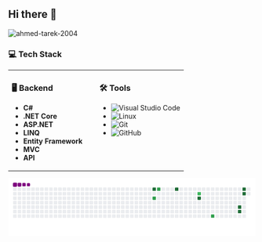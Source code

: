 ## Hi there 👋

<img src="https://komarev.com/ghpvc/?username=ahmed-tarek-2004&label=Profile%20views&color=0e75b6&style=flat" alt="ahmed-tarek-2004" />
<!--
**ahmed-tarek2023/ahmed-tarek2023** is a ✨ _special_ ✨ repository because its `README.md` (this file) appears on your GitHub profile.

Here are some ideas to get you started:

- 🔭 I’m currently working on ...
- 🌱 I’m currently learning ...
- 👯 I’m looking to collaborate on ...
- 🤔 I’m looking for help with ...
- 💬 Ask me about ...
- 📫 How to reach me: ...
- 😄 Pronouns: ...
- ⚡ Fun fact: ...
-->
<br clear="both">
<p align="center">
<!--   <img src="https://raw.githubusercontent.com/ahmed-tarek2023/ahmed-tarek2023/output/github-contribution-grid-snake.svg" alt="Snake animation" /> -->

### 💻 Tech Stack

<table>
  <tr>
    <td valign="top" width="50%">
      <h3>🖥 Backend</h3>
      <ul>
        <li><b>C#</b></li>
        <li><b>.NET Core</b></li>
        <li><b>ASP.NET</b></li>
        <li><b>LINQ</b></li>
        <li><b>Entity Framework</b></li>
        <li><b>MVC</b></li>
        <li><b>API</b></li>
      </ul>
    </td>
    <td valign="top" width="50%">
      <h3>🛠 Tools</h3>
      <ul>
        <li><img src="https://img.shields.io/badge/Visual%20Studio%20Code-0078d7.svg?style=for-the-badge&logo=visual-studio-code&logoColor=white" alt="Visual Studio Code"></li>
        <li><img src="https://img.shields.io/static/v1?style=for-the-badge&message=Linux&color=222222&logo=Linux&logoColor=FCC624&label=" alt="Linux"></li>
        <li><img src="https://img.shields.io/badge/Git-F05032?style=for-the-badge&logo=git&logoColor=white" alt="Git"></li>
        <li><img src="https://img.shields.io/badge/GitHub-181717?style=for-the-badge&logo=github&logoColor=white" alt="GitHub"></li>
      </ul>
    </td>
  </tr>
</table>


![snake gif](https://github.com/ahmed-tarek2023/ahmed-tarek2023/blob/output/github-contribution-grid-snake.gif)
</p>
